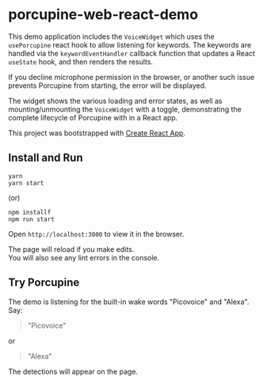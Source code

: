 # porcupine-web-react-demo

This demo application includes the `VoiceWidget` which uses the `usePorcupine` react hook to allow listening for keywords. The keywords are handled via the `keywordEventHandler` callback function that updates a React `useState` hook, and then renders the results.

If you decline microphone permission in the browser, or another such issue prevents Porcupine from starting, the error will be displayed.

The widget shows the various loading and error states, as well as mounting/unmounting the `VoiceWidget` with a toggle, demonstrating the complete lifecycle of Porcupine with in a React app.

This project was bootstrapped with [Create React App](https://github.com/facebook/create-react-app).

## Install and Run

```console
yarn
yarn start
```

(or)

```console
npm installf
npm run start
```

Open `http://localhost:3000` to view it in the browser.

The page will reload if you make edits.\
You will also see any lint errors in the console.

## Try Porcupine

The demo is listening for the built-in wake words "Picovoice" and "Alexa". Say:

> "Picovoice"

or

> "Alexa"

The detections will appear on the page.
